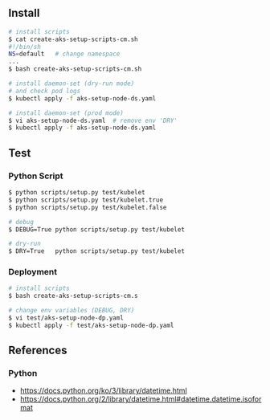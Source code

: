 ## Install
```bash
# install scripts
$ cat create-aks-setup-scripts-cm.sh
#!/bin/sh
NS=default   # change namespace
...
$ bash create-aks-setup-scripts-cm.sh
```
```bash
# install daemon-set (dry-run mode)
# and check pod logs
$ kubectl apply -f aks-setup-node-ds.yaml

# install daemon-set (prod mode)
$ vi aks-setup-node-ds.yaml  # remove env 'DRY'
$ kubectl apply -f aks-setup-node-ds.yaml
```

## Test
### Python Script
```bash
$ python scripts/setup.py test/kubelet
$ python scripts/setup.py test/kubelet.true
$ python scripts/setup.py test/kubelet.false

# debug
$ DEBUG=True python scripts/setup.py test/kubelet

# dry-run 
$ DRY=True   python scripts/setup.py test/kubelet
```

### Deployment
```bash
# install scripts
$ bash create-aks-setup-scripts-cm.s

# change env variables (DEBUG, DRY)
$ vi test/aks-setup-node-dp.yaml
$ kubectl apply -f test/aks-setup-node-dp.yaml
```

## References
### Python
- https://docs.python.org/ko/3/library/datetime.html
- https://docs.python.org/2/library/datetime.html#datetime.datetime.isoformat